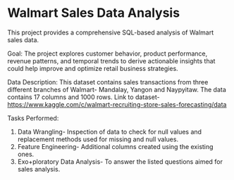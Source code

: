 # Walmart Sales Data Analysis

This project provides a comprehensive SQL-based analysis of Walmart sales data.

Goal: The project explores customer behavior, product performance, revenue patterns, and temporal trends to derive actionable insights that could help improve and optimize retail business strategies.

Data Description:  This dataset contains sales transactions from three different branches of Walmart- Mandalay, Yangon and Naypyitaw. The data contains 17 columns and 1000 rows. Link to dataset- https://www.kaggle.com/c/walmart-recruiting-store-sales-forecasting/data

Tasks Performed:
1. Data Wrangling- Inspection of data to check for null values and replacement methods used for missing and null values.
2. Feature Engineering- Additional columns created using the existing ones.
3. Exo+ploratory Data Analysis- To answer the listed questions aimed for sales analysis.

